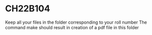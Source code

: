 # CH22B104
Keep all your files in the folder corresponding to your roll number
The command make should result in creation of a pdf file in this folder
